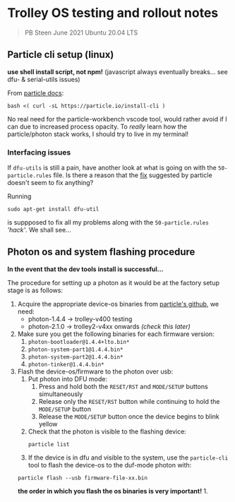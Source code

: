 # Trolley OS testing and rollout notes

> PB Steen
> June 2021
> Ubuntu 20.04 LTS


## Particle cli setup (linux)

**use shell install script, not npm!** (javascript always eventually breaks... see dfu- & serial-utils issues)

From [particle docs](https://docs.particle.io/tutorials/developer-tools/cli/#installing):

```shell
bash <( curl -sL https://particle.io/install-cli )
```

No real need for the particle-workbench vscode tool, would rather avoid if I can due to increased process opacity.
To *really* learn how the particle/photon stack works, I should try to live in my terminal!


### Interfacing issues

If `dfu-utils` is still a pain, have another look at what is going on with the `50-particle.rules` file.
Is there a reason that the [fix](https://support.particle.io/hc/en-us/articles/360039251394/) suggested by particle doesn't seem to fix anything?

Running

```shell
sudo apt-get install dfu-util
```

is suppposed to fix all my problems along with the `50-particle.rules` *'hack'*.
We shall see...


## Photon os and system flashing procedure

**In the event that the dev tools install is successful...**

The procedure for setting up a photon as it would be at the factory setup stage is as follows:

1. Acquire the appropriate device-os binaries from [particle's github](https://github.com/particle-iot/device-os/releases), we need:
	- photon-1.4.4 -> trolley-v400 testing
	- photon-2.1.0 -> trolley2-v4xx onwards *(check this later)*
2. Make sure you get the following binaries for each firmware version:
	1. `photon-bootloader@1.4.4+lto.bin*`
	2. `photon-system-part1@1.4.4.bin*`
	3. `photon-system-part2@1.4.4.bin*`
	4. `photon-tinker@1.4.4.bin*`
3. Flash the device-os/firmware to the photon over usb:
	1. Put photon into DFU mode:
		1. Press and hold both the `RESET/RST` and `MODE/SETUP` buttons simultaneously
		2. Release only the `RESET/RST` button while continuing to hold the `MODE/SETUP` button
		3. Release the `MODE/SETUP` button once the device begins to blink yellow
	2. Check that the photon is visible to the flashing device:
		```shell
		particle list
		```
	3. If the device is in dfu and visible to the system, use the `particle-cli` tool to flash the device-os to the duf-mode photon with:
	```shell
	particle flash --usb firmware-file-xx.bin
	```
	**the order in which you flash the os binaries is very important!**
		1.